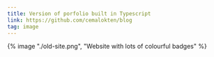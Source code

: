```yaml
---
title: Version of porfolio built in Typescript
link: https://github.com/cemalokten/blog
tag: image
---
```


{% image "./old-site.png", "Website with lots of colourful badges" %}
